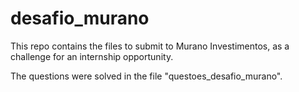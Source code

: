 # desafio_murano

This repo contains the files to submit to Murano Investimentos, as a challenge for an internship opportunity.

The questions were solved in the file "questoes_desafio_murano".
